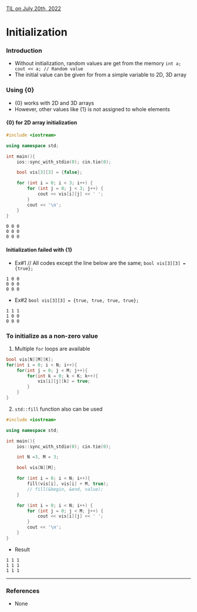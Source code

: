[TIL on July 20th, 2022](../../TIL/2022/07/07-20-2022.md)
# **Initialization**

### Introduction
- Without initialization, random values are get from the memory
`int a; cout << a; // Random value`
- The initial value can be given for from a simple variable to 2D, 3D array


### Using {0}
- {0} works with 2D and 3D arrays
- However, other values like {1} is not assigned to whole elements

#### {0} for 2D array initialization
```cpp
#include <iostream>

using namespace std;

int main(){
    ios::sync_with_stdio(0); cin.tie(0);

    bool vis[3][3] = {false};

    for (int i = 0; i < 3; i++) {
        for (int j = 0; j < 3; j++) {
            cout << vis[i][j] << ' ';
        }
        cout << '\n';
    }
}
```
```shell
0 0 0 
0 0 0
0 0 0
```

#### Initialization failed with {1}
- Ex#1
// All codes except the line below are the same;
`bool vis[3][3] = {true};`
```shell
1 0 0 
0 0 0
0 0 0
```
- Ex#2
`bool vis[3][3] = {true, true, true, true};`
```shell
1 1 1 
1 0 0
0 0 0
```

### To initialize as a non-zero value
1. Multiple `for` loops are available
```cpp
bool vis[N][M][K];
for(int i = 0; i < N; i++){
    for(int j = 0; j < M; j++){
        for(int k = 0; k < K; k++){
            vis[i][j][k] = true;
        }
    }
}
```

2. `std::fill` function also can be used
```cpp
#include <iostream>

using namespace std;

int main(){
    ios::sync_with_stdio(0); cin.tie(0);

    int N =3, M = 3;

    bool vis[N][M];

    for (int i = 0; i < N; i++){
        fill(vis[i], vis[i] + M, true);
        // fill(&begin, &end, value);
    }

    for (int i = 0; i < N; i++) {
        for (int j = 0; j < M; j++) {
            cout << vis[i][j] << ' ';
        }
        cout << '\n';
    }
}
```
- Result
```shell
1 1 1 
1 1 1
1 1 1
```
___

### References
- None